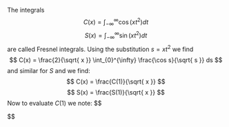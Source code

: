 The integrals
$$
C(x) = \int_{-\infty}^{\infty} \cos(xt^{2}) dt
$$
$$
S(x) = \int_{-\infty}^{\infty} \sin(xt^{2})dt
$$
are called Fresnel integrals.
Using the substitution $s=xt^{2}$ we find
$$
C(x) = \frac{2}{\sqrt{ x }} \int_{0}^{\infty} \frac{\cos s}{\sqrt{ s }} ds
$$
and similar for $S$ and we find:
$$
C(x) = \frac{C(1)}{\sqrt{ x }}
$$
$$
S(x) = \frac{S(1)}{\sqrt{ x }}
$$
Now to evaluate $C(1)$ we note:
$$

$$
